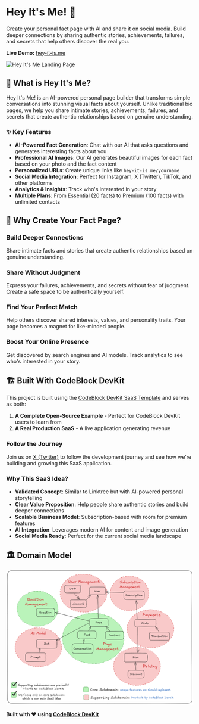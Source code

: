 # Hey It's Me! 🎯

Create your personal fact page with AI and share it on social media. Build deeper connections by sharing authentic stories, achievements, failures, and secrets that help others discover the real you.

**Live Demo:** [hey-it-is.me](https://hey-it-is.me/)

![Hey It's Me Landing Page](landing-shot-1.png)

## 🚀 What is Hey It's Me?

Hey It's Me! is an AI-powered personal page builder that transforms simple conversations into stunning visual facts about yourself. Unlike traditional bio pages, we help you share intimate stories, achievements, failures, and secrets that create authentic relationships based on genuine understanding.

### ✨ Key Features

- **AI-Powered Fact Generation**: Chat with our AI that asks questions and generates interesting facts about you
- **Professional AI Images**: Our AI generates beautiful images for each fact based on your photo and the fact content
- **Personalized URLs**: Create unique links like `hey-it-is.me/yourname`
- **Social Media Integration**: Perfect for Instagram, X (Twitter), TikTok, and other platforms
- **Analytics & Insights**: Track who's interested in your story
- **Multiple Plans**: From Essential (20 facts) to Premium (100 facts) with unlimited contacts

## 🎯 Why Create Your Fact Page?

### Build Deeper Connections
Share intimate facts and stories that create authentic relationships based on genuine understanding.

### Share Without Judgment
Express your failures, achievements, and secrets without fear of judgment. Create a safe space to be authentically yourself.

### Find Your Perfect Match
Help others discover shared interests, values, and personality traits. Your page becomes a magnet for like-minded people.

### Boost Your Online Presence
Get discovered by search engines and AI models. Track analytics to see who's interested in your story.

## 🏗️ Built With CodeBlock DevKit

This project is built using the [CodeBlock DevKit SaaS Template](https://github.com/CodeBlock-Dev/CodeBlock.DevKit.SaaS.Template) and serves as both:

1. **A Complete Open-Source Example** - Perfect for CodeBlock DevKit users to learn from
2. **A Real Production SaaS** - A live application generating revenue

### Follow the Journey

Join us on [X (Twitter)](https://twitter.com/hamed_shirbandi) to follow the development journey and see how we're building and growing this SaaS application.

### Why This SaaS Idea?

- **Validated Concept**: Similar to Linktree but with AI-powered personal storytelling
- **Clear Value Proposition**: Help people share authentic stories and build deeper connections
- **Scalable Business Model**: Subscription-based with room for premium features
- **AI Integration**: Leverages modern AI for content and image generation
- **Social Media Ready**: Perfect for the current social media landscape

## 🏛️ Domain Model
![Domain Model](docs/domain-model.png)


**Built with ❤️ using [CodeBlock DevKit](https://codeblock.dev)**
